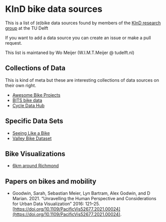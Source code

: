 # KInD bike data sources
This is a list of (e)bike data sources found by members of the [KInD research group](https://kind.io.tudelft.nl/) at the TU Delft

If you want to add a data source you can create an issue or make a pull request.

This list is maintaned by Wo Meijer (W.I.M.T.Meijer @ tudelft.nl)

## Collections of Data
This is kind of meta but these are interesting collections of data sources on their own right.
- [Awesome Bike Projects](https://github.com/mltbnz/awesome-bikeprojects#open-data)
- [BITS bike data](https://bicycle-data.de/bicycles-data/)
- [Cycle Data Hub](https://cycle-data-hub-provincieantwerpen.hub.arcgis.com/)

## Specific Data Sets
- [Seeing Like a Bike](https://github.com/cledantec/Cycle-Atlanta-SLaB)
- [Valley Bike Dataset](http://traces.cs.umass.edu/index.php/Transportation/Transportation)

## Bike Visualizations
- [6km around Richmond](https://www.cyclinganalytics.com/ride/918268615752)

## Papers on bikes and mobility
- Goodwin, Sarah, Sebastian Meier, Lyn Bartram, Alex Godwin, and D Marian. 2021. “Unravelling the Human Perspective and Considerations for Urban Data Visualization” 2016: 121–25. [https://doi.org/10.1109/PacificVis52677.2021.00024](https://doi.org/10.1109/PacificVis52677.2021.00024).
